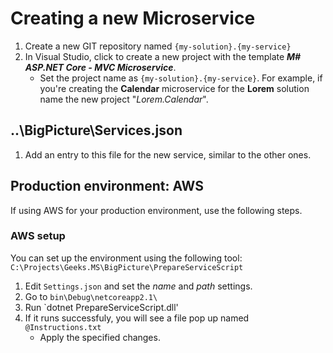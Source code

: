 # Creating a new Microservice

1. Create a new GIT repository named `{my-solution}.{my-service}`
1. In Visual Studio, click to create a new project with the template ***M# ASP.NET Core - MVC Microservice***.
   - Set the project name as `{my-solution}.{my-service}`. For example, if you're creating the **Calendar** microservice for the **Lorem** solution name the new project "*Lorem.Calendar*".

## ..\BigPicture\Services.json

1. Add an entry to this file for the new service, similar to the other ones.

## Production environment: AWS
If using AWS for your production environment, use the following steps.

### AWS setup
You can set up the environment using the following tool:
`C:\Projects\Geeks.MS\BigPicture\PrepareServiceScript`

1. Edit `Settings.json` and set the *name* and *path* settings.
1. Go to `bin\Debug\netcoreapp2.1\`
1. Run `dotnet PrepareServiceScript.dll'
1. If it runs successfuly, you will see a file pop up named `@Instructions.txt`
   * Apply the specified changes. 


